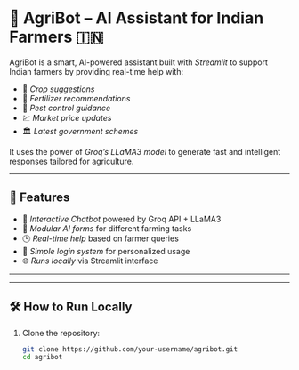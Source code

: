 # 🌾 AgriBot – AI Assistant for Indian Farmers 🇮🇳

AgriBot is a smart, AI-powered assistant built with *Streamlit* to support Indian farmers by providing real-time help with:

- 🌱 *Crop suggestions*
- 🌾 *Fertilizer recommendations*
- 🐛 *Pest control guidance*
- 💹 *Market price updates*
- 🏛 *Latest government schemes*

It uses the power of *Groq’s LLaMA3 model* to generate fast and intelligent responses tailored for agriculture.

---

## 🚀 Features

- 🤖 *Interactive Chatbot* powered by Groq API + LLaMA3
- 🧠 *Modular AI forms* for different farming tasks
- 🕒 *Real-time help* based on farmer queries
- 🔐 *Simple login system* for personalized usage
- 🌐 *Runs locally* via Streamlit interface

---



---

## 🛠 How to Run Locally

1. Clone the repository:
   ```bash
   git clone https://github.com/your-username/agribot.git
   cd agribot